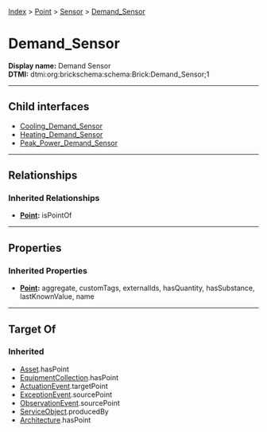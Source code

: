 [Index](../../../Index.md) > [Point](../../Point.md) > [Sensor](../Sensor.md) > [Demand_Sensor](#)
# Demand_Sensor

**Display name:** Demand Sensor<br />
**DTMI:** dtmi:org:brickschema:schema:Brick:Demand_Sensor;1

---

## Child interfaces
* [Cooling_Demand_Sensor](Cooling_Demand_Sensor/Cooling_Demand_Sensor.md)
* [Heating_Demand_Sensor](Heating_Demand_Sensor/Heating_Demand_Sensor.md)
* [Peak_Power_Demand_Sensor](../Power_Sensor/Electric_Power_Sensor/Peak_Power_Demand_Sensor.md)

---

## Relationships

### Inherited Relationships
* **[Point](../../Point.md):** isPointOf

---

## Properties

### Inherited Properties
* **[Point](../../Point.md):** aggregate, customTags, externalIds, hasQuantity, hasSubstance, lastKnownValue, name

---

## Target Of
### Inherited
* [Asset](../../../Asset/Asset.md).hasPoint
* [EquipmentCollection](../../../Collection/EquipmentCollection.md).hasPoint
* [ActuationEvent](../../../Event/PointEvent/ActuationEvent.md).targetPoint
* [ExceptionEvent](../../../Event/PointEvent/ExceptionEvent.md).sourcePoint
* [ObservationEvent](../../../Event/PointEvent/ObservationEvent.md).sourcePoint
* [ServiceObject](../../../Information/ServiceObject/ServiceObject.md).producedBy
* [Architecture](../../../Space/Architecture/Architecture.md).hasPoint
